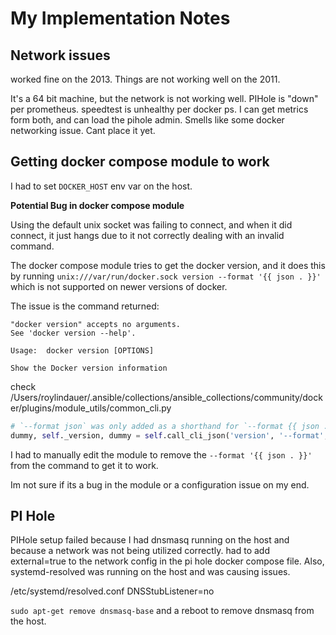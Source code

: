 # My Implementation Notes

## Network issues

worked fine on the 2013. Things are not working well on the 2011. 

It's a 64 bit machine, but the network is not working well. PIHole is "down" per prometheus. speedtest is unhealthy per docker ps. I can get metrics form both, and can load the pihole admin. Smells like some
docker networking issue. Cant place it yet.


## Getting docker compose module to work

I had to set `DOCKER_HOST` env var on the host. 

**Potential Bug in docker compose module**

Using the default unix socket was failing to connect, and when it did connect, it just hangs due to it not correctly dealing with an invalid command. 

The docker compose module tries to get the docker version, and it does this by running `unix:///var/run/docker.sock version --format '{{ json . }}'` which is not supported on newer versions of docker. 

The issue is the command returned:

```
"docker version" accepts no arguments.
See 'docker version --help'.

Usage:  docker version [OPTIONS]

Show the Docker version information
```


check /Users/roylindauer/.ansible/collections/ansible_collections/community/docker/plugins/module_utils/common_cli.py

```python
# `--format json` was only added as a shorthand for `--format {{ json . }}` in Docker 23.0
dummy, self._version, dummy = self.call_cli_json('version', '--format', '{{ json . }}', check_rc=True)
```

I had to manually edit the module to remove the `--format '{{ json . }}'` from the command to get it to work. 

Im not sure if its a bug in the module or a configuration issue on my end.


## PI Hole

PIHole setup failed because I had dnsmasq running on the host and because a network was not being utilized correctly. had to add external=true to the network config in the pi hole docker compose file. Also, systemd-resolved was running on the host and was causing issues.

/etc/systemd/resolved.conf
DNSStubListener=no

`sudo apt-get remove dnsmasq-base` and a reboot to remove dnsmasq from the host.

